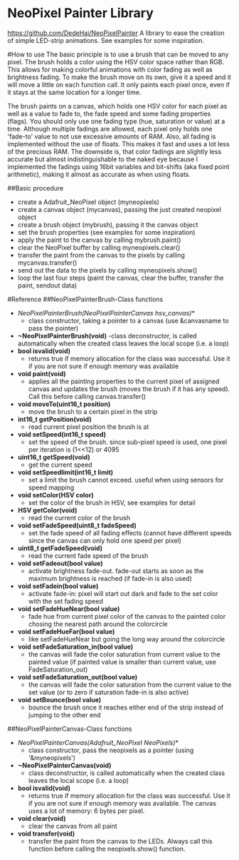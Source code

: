 # NeoPixel Painter Library
https://github.com/DedeHai/NeoPixelPainter
A library to ease the creation of simple LED-strip animations. See examples for some inspiration.


#How to use
The basic principle is to use a brush that can be moved to any pixel. The brush holds a color using the HSV color space
rather than RGB. This allows for making colorful animations with color fading as well as brightness fading. 
To make the brush move on its own, give it a speed and it will move a little on each function call. 
It only paints each pixel once, even if it stays at the same location for a longer time.

The brush paints on a canvas, which holds one HSV color for each pixel as well as a value to fade to, the fade speed and some fading properties (flags).
You should only use one fading type (hue, saturation or value) at a time. Although multiple fadings are allowed, each pixel only 
holds one 'fade-to' value to not use excessive amounts of RAM.
Also, all fading is implemented without the use of floats. This makes it fast and uses a lot less of the precious RAM. 
The downside is, that color fadings are slightly less accurate but almost indistinguishable to the naked eye because I
implemented the fadings using 16bit variables and bit-shifts (aka fixed point arithmetic), making it almost as accurate as when using floats.

##Basic procedure
- create a Adafruit_NeoPixel object (myneopixels)
- create a canvas object (mycanvas), passing the just created neopixel object
- create a brush object (mybrush), passing it the canvas object
- set the brush properties (see examples for some inspiration)
- apply the paint to the canvas by calling mybrush.paint()
- clear the NeoPixel buffer by calling myneopixels.clear()
- transfer the paint from the canvas to the pixels by calling mycanvas.transfer()
- send out the data to the pixels by calling myneopixels.show()
- loop the last four steps (paint the canvas, clear the buffer, transfer the paint, sendout data)



#Reference
##NeoPixelPainterBrush-Class functions
- **NeoPixelPainterBrush(NeoPixelPainterCanvas* hsv_canvas)** 
  - class constructor, taking a pointer to a canvas (use &canvasname to pass the pointer)
- **~NeoPixelPainterBrush(void)** 
  -class deconstructor, is called automatically when the created class leaves the local scope (i.e. a loop)
- **bool isvalid(void)** 
  - returns true if memory allocation for the class was successful. Use it if you are not sure if enough memory was available
- **void paint(void)**
  - applies all the painting properties to the current pixel of assigned canvas and updates the brush (moves the brush if it has any speed). Call this before calling canvas.transfer()
- **void moveTo(uint16_t position)**
  - move the brush to a certain pixel in the strip
- **int16_t getPosition(void)** 
  - read current pixel position the brush is at
- **void setSpeed(int16_t speed)** 
  - set the speed of the brush. since sub-pixel speed is used, one pixel per iteration is (1<<12) or 4095
- **uint16_t getSpeed(void)** 
  - get the current speed 
- **void setSpeedlimit(int16_t limit)** 
  - set a limit the brush cannot exceed. useful when using sensors for speed mapping
- **void setColor(HSV color)** 
  - set the color of the brush in HSV, see examples for detail
- **HSV getColor(void)** 
  - read the current color of the brush
- **void setFadeSpeed(uint8_t fadeSpeed)**
  - set the fade speed of all fading effects (cannot have different speeds since the canvas can only hold one speed per pixel)
- **uint8_t getFadeSpeed(void)**
  - read the current fade speed of the brush
- **void setFadeout(bool value)**
  - activate brightness fade-out. fade-out starts as soon as the maximum brightness is reached (if fade-in is also used)
- **void setFadein(bool value)**
  - activate fade-in: pixel will start out dark and fade to the set color with the set fading speed
- **void setFadeHueNear(bool value)**
  - fade hue from current pixel color of the canvas to the painted color chosing the nearest path around the colorcircle
- **void setFadeHueFar(bool value)**
  - like setFadeHueNear but going the long way around the colorcircle
- **void setFadeSaturation_in(bool value)**
  - the canvas will fade the color saturation from current value to the painted value (if painted value is smaller than current value, use FadeSaturation_out)
- **void setFadeSaturation_out(bool value)**
  - the canvas will fade the color saturation from the current value to the set value (or to zero if saturation fade-in is also active)
- **void setBounce(bool value)**
  - bounce the brush once it reaches either end of the strip instead of jumping to the other end

##NeoPixelPainterCanvas-Class functions
- **NeoPixelPainterCanvas(Adafruit_NeoPixel* NeoPixels)**
  - class constructor, pass the neopixels as a pointer (using '&myneopixels')
- **~NeoPixelPainterCanvas(void)**
  - class deconstructor, is called automatically when the created class leaves the local scope (i.e. a loop)
- **bool isvalid(void)**
  - returns true if memory allocation for the class was successful. Use it if you are not sure if enough memory was available. The canvas uses a lot of memory: 6 bytes per pixel.
- **void clear(void)**
  - clear the canvas from all paint
- **void transfer(void)**
  - transfer the paint from the canvas to the LEDs. Always call this function before calling the neopixels.show() function.
